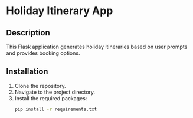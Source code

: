 # Holiday Itinerary App

## Description
This Flask application generates holiday itineraries based on user prompts and provides booking options.

## Installation
1. Clone the repository.
2. Navigate to the project directory.
3. Install the required packages:
   ```bash
   pip install -r requirements.txt
   ```

   